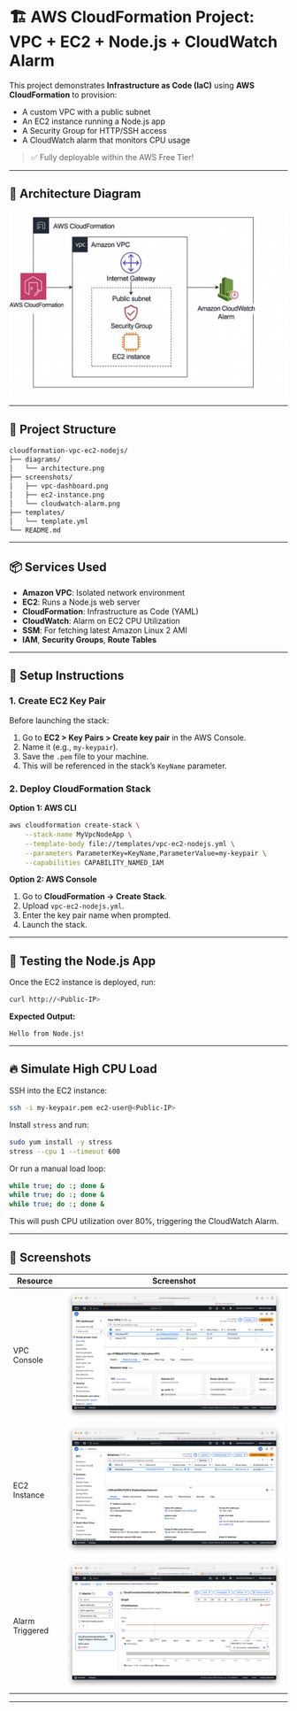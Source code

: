 # 🏗️ AWS CloudFormation Project: VPC + EC2 + Node.js + CloudWatch Alarm

This project demonstrates **Infrastructure as Code (IaC)** using **AWS CloudFormation** to provision:

- A custom VPC with a public subnet
- An EC2 instance running a Node.js app
- A Security Group for HTTP/SSH access
- A CloudWatch alarm that monitors CPU usage

> ✅ Fully deployable within the AWS Free Tier!

---

## 🚀 Architecture Diagram

![Architecture](diagrams/architecture.png)

---

## 📁 Project Structure

```
cloudformation-vpc-ec2-nodejs/
├── diagrams/
│   └── architecture.png
├── screenshots/
│   ├── vpc-dashboard.png
│   ├── ec2-instance.png
│   └── cloudwatch-alarm.png
├── templates/
│   └── template.yml
└── README.md
```

---

## 📦 Services Used

- **Amazon VPC**: Isolated network environment
- **EC2**: Runs a Node.js web server
- **CloudFormation**: Infrastructure as Code (YAML)
- **CloudWatch**: Alarm on EC2 CPU Utilization
- **SSM**: For fetching latest Amazon Linux 2 AMI
- **IAM**, **Security Groups**, **Route Tables**

---

## 🔧 Setup Instructions

### 1. Create EC2 Key Pair

Before launching the stack:

1. Go to **EC2 > Key Pairs > Create key pair** in the AWS Console.
2. Name it (e.g., `my-keypair`).
3. Save the `.pem` file to your machine.
4. This will be referenced in the stack’s `KeyName` parameter.

### 2. Deploy CloudFormation Stack

**Option 1: AWS CLI**

```sh
aws cloudformation create-stack \
    --stack-name MyVpcNodeApp \
    --template-body file://templates/vpc-ec2-nodejs.yml \
    --parameters ParameterKey=KeyName,ParameterValue=my-keypair \
    --capabilities CAPABILITY_NAMED_IAM
```

**Option 2: AWS Console**

1. Go to **CloudFormation → Create Stack**.
2. Upload `vpc-ec2-nodejs.yml`.
3. Enter the key pair name when prompted.
4. Launch the stack.

---

## 🧪 Testing the Node.js App

Once the EC2 instance is deployed, run:

```sh
curl http://<Public-IP>
```

**Expected Output:**
```
Hello from Node.js!
```

---

## 🔥 Simulate High CPU Load

SSH into the EC2 instance:

```sh
ssh -i my-keypair.pem ec2-user@<Public-IP>
```

Install `stress` and run:

```sh
sudo yum install -y stress
stress --cpu 1 --timeout 600
```

Or run a manual load loop:

```sh
while true; do :; done &
while true; do :; done &
while true; do :; done &
```

This will push CPU utilization over 80%, triggering the CloudWatch Alarm.

---

## 📸 Screenshots

| Resource         | Screenshot                        |
|------------------|-----------------------------------|
| VPC Console      | ![VPC](screenshots/vpc-dashboard.png)         |
| EC2 Instance     | ![EC2](screenshots/ec2-instance.png)          |
| Alarm Triggered  | ![Alarm](screenshots/cloudwatch-alarm.png)    |

---
